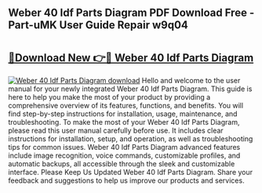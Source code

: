 ## Weber 40 Idf Parts Diagram PDF Download Free - Part-uMK User Guide Repair w9q04

# <h2><a href="http://dfp0rni.blite.top/?on=Weber+40+Idf+Parts+Diagram">🔗Download New 👉🔴 Weber 40 Idf Parts Diagram</a></h2>

[![Weber 40 Idf Parts Diagram download](https://i.imgur.com/lujVjoI.png)](http://dfp0rni.blite.top/?on=Weber+40+Idf+Parts+Diagram)
Hello and welcome to the user manual for your newly integrated Weber 40 Idf Parts Diagram. This guide is here to help you make the most of your product by providing a comprehensive overview of its features, functions, and benefits. You will find step-by-step instructions for installation, usage, maintenance, and troubleshooting. To make the most of your Weber 40 Idf Parts Diagram, please read this user manual carefully before use. It includes clear instructions for installation, setup, and operation, as well as troubleshooting tips for common issues. Weber 40 Idf Parts Diagram advanced features include image recognition, voice commands, customizable profiles, and automatic backups, all accessible through the sleek and customizable interface. Please Keep Us Updated Weber 40 Idf Parts Diagram. Share your feedback and suggestions to help us improve our products and services.
